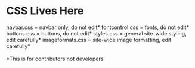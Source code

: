 # CSS Lives Here
navbar.css = navbar only, do not edit*
fontcontrol.css = fonts, do not edit*
buttons.css = buttons, do not edit*
styles.css = general site-wide styling, edit carefully*
imageformats.css = site-wide image formatting, edit carefully*
<br/>
<br/>
*This is for contributors not developers
